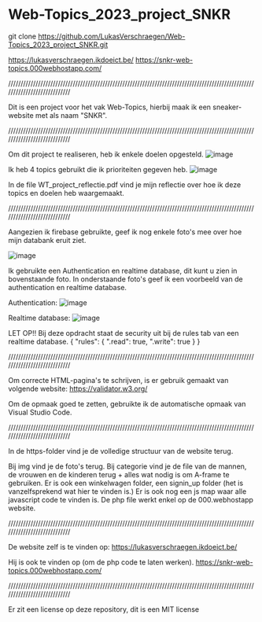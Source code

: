 # Web-Topics_2023_project_SNKR

git clone https://github.com/LukasVerschraegen/Web-Topics_2023_project_SNKR.git

https://lukasverschraegen.ikdoeict.be/
https://snkr-web-topics.000webhostapp.com/

////////////////////////////////////////////////////////////////////////////////////////////////////////////////////////////

Dit is een project voor het vak Web-Topics, hierbij maak ik een sneaker-website met als naam "SNKR".

////////////////////////////////////////////////////////////////////////////////////////////////////////////////////////////

Om dit project te realiseren, heb ik enkele doelen opgesteld.
![image](https://user-images.githubusercontent.com/101976886/227782620-f4bcb59d-517c-4ea1-955f-78fc6b065f50.png)

Ik heb 4 topics gebruikt die ik prioriteiten gegeven heb.
![image](https://user-images.githubusercontent.com/101976886/227782654-a30a676a-2f6e-4f0e-b582-c58cbafcd485.png)

In de file WT_project_reflectie.pdf vind je mijn reflectie over hoe ik deze topics en doelen heb waargemaakt.

////////////////////////////////////////////////////////////////////////////////////////////////////////////////////////////

Aangezien ik firebase gebruikte, geef ik nog enkele foto's mee over hoe mijn databank eruit ziet.

![image](https://user-images.githubusercontent.com/101976886/227782779-0bb4c0ab-cb2f-47fa-bccc-a663453f0094.png)

Ik gebruikte een Authentication en realtime database, dit kunt u zien in bovenstaande foto.
In onderstaande foto's geef ik een voorbeeld van de authentication en realtime database.

Authentication:
![image](https://user-images.githubusercontent.com/101976886/227782861-ab5915b0-1b3d-4ce5-9efd-2b754aa787c7.png)

Realtime database:
![image](https://user-images.githubusercontent.com/101976886/227782966-44c3ba22-c463-4148-858d-62d1b6730429.png)

LET OP!!
Bij deze opdracht staat de security uit bij de rules tab van een realtime database.
{
  "rules": {
    ".read": true,
    ".write": true
  }
}

////////////////////////////////////////////////////////////////////////////////////////////////////////////////////////////

Om correcte HTML-pagina's te schrijven, is er gebruik gemaakt van volgende website:
https://validator.w3.org/

Om de opmaak goed te zetten, gebruikte ik de automatische opmaak van Visual Studio Code.

////////////////////////////////////////////////////////////////////////////////////////////////////////////////////////////

In de https-folder vind je de volledige structuur van de website terug.

Bij img vind je de foto's terug. Bij categorie vind je de file van de mannen, de vrouwen en de kinderen terug + alles wat nodig is om A-frame te gebruiken.
Er is ook een winkelwagen folder, een signin_up folder (het is vanzelfsprekend wat hier te vinden is.)
Er is ook nog een js map waar alle javascript code te vinden is.
De php file werkt enkel op de 000.webhostapp website.

////////////////////////////////////////////////////////////////////////////////////////////////////////////////////////////

De website zelf is te vinden op:
https://lukasverschraegen.ikdoeict.be/

Hij is ook te vinden op (om de php code te laten werken).
https://snkr-web-topics.000webhostapp.com/

////////////////////////////////////////////////////////////////////////////////////////////////////////////////////////////

Er zit een license op deze repository, dit is een MIT license



